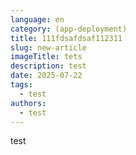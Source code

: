 ```yaml
---
language: en
category: (app-deployment)
title: 111fdsafdsaf112311
slug: new-article
imageTitle: tets
description: test
date: 2025-07-22
tags:
  - test
authors:
  - test
---
```

test
